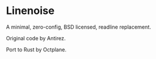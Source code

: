 # Linenoise

A minimal, zero-config, BSD licensed, readline replacement.

Original code by Antirez.

Port to Rust by Octplane.
